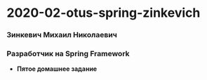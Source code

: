 # 2020-02-otus-spring-zinkevich
### Зинкевич Михаил Николаевич
### Разработчик на Spring Framework

* **Пятое домашнее задание** 
